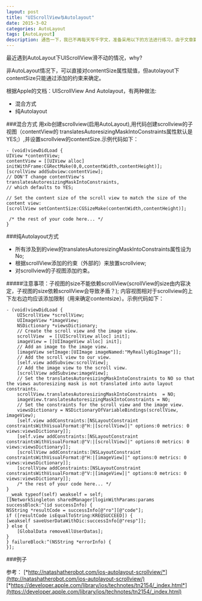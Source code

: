 ```yaml
---
layout: post
title: "UIScrollView与Autolayout"
date: 2015-3-02
categories: AutoLayout
tags: [AutoLayout]
description: 通告一下，我已不再每天写千字文，准备采用以下的方法进行练习，由于文章篇幅较长，链接较多，建议到简书或博客进行阅读。
---
```


最近遇到AutoLayout下UIScrollView滑不动的情况，why?

非AutoLayout情况下，可以直接对contentSize属性赋值，但autolayout下contentSize只能通过添加的约束来确定。

根据Apple的文档：UIScrollView And Autolayout，有两种做法:

* 混合方式
* 纯Autolayout

###混合方式
用xib创建scrollview(启用AutoLayout),用代码创建scrollview的子视图（contentView的 translatesAutoresizingMaskIntoConstraints属性默认是YES;）,并设置scrollview的contentSize.示例代码如下：

	- (void)viewDidLoad {
	UIView *contentView;
	contentView = [[UIView alloc] initWithFrame:CGRectMake(0,0,contentWidth,contentHeight)];
	[scrollView addSubview:contentView];
	// DON'T change contentView's translatesAutoresizingMaskIntoConstraints,
	// which defaults to YES;
	 
	// Set the content size of the scroll view to match the size of the content view:
	[scrollView setContentSize:CGSizeMake(contentWidth,contentHeight)];
	 
	 /* the rest of your code here... */
	}
	
###纯Autolayout方式
* 所有涉及到的view的translatesAutoresizingMaskIntoConstraints属性设为No;
* 根据scrollView添加的约束（外部的）来放置scrollview;
* 对scrollview的子视图添加约束。

#####注意事项：子视图的size不能依赖scrollView(scrollView的size由内容决定，子视图的size依赖scrollView会导致矛盾？); 内容视图相对于scrollview的上下左右边均应该添加限制（用来确定contentsize）。示例代码如下：

	- (void)viewDidLoad {
	    UIScrollView *scrollView;
	    UIImageView *imageView;
	    NSDictionary *viewsDictionary;
	    // Create the scroll view and the image view.
	    scrollView  = [[UIScrollView alloc] init];
	    imageView = [[UIImageView alloc] init];
	    // Add an image to the image view.
	    [imageView setImage:[UIImage imageNamed:"MyReallyBigImage"]];
	    // Add the scroll view to our view.
	    [self.view addSubview:scrollView];
	    // Add the image view to the scroll view.
	    [scrollView addSubview:imageView];
	    // Set the translatesAutoresizingMaskIntoConstraints to NO so that the views autoresizing mask is not translated into auto layout constraints.
	    scrollView.translatesAutoresizingMaskIntoConstraints  = NO;
	    imageView.translatesAutoresizingMaskIntoConstraints = NO;
	    // Set the constraints for the scroll view and the image view.
	    viewsDictionary = NSDictionaryOfVariableBindings(scrollView, imageView);
	    [self.view addConstraints:[NSLayoutConstraint constraintsWithVisualFormat:@"H:|[scrollView]|" options:0 metrics: 0 views:viewsDictionary]];
	    [self.view addConstraints:[NSLayoutConstraint constraintsWithVisualFormat:@"V:|[scrollView]|" options:0 metrics: 0 views:viewsDictionary]];
	    [scrollView addConstraints:[NSLayoutConstraint constraintsWithVisualFormat:@"H:|[imageView]|" options:0 metrics: 0 views:viewsDictionary]];
	    [scrollView addConstraints:[NSLayoutConstraint constraintsWithVisualFormat:@"V:|[imageView]|" options:0 metrics: 0 views:viewsDictionary]];
	    /* the rest of your code here... */
	}
	__weak typeof(self) weakself = self;
	[[NetworkSingleton sharedManager]loginWithParams:params successBlock:^(id successInfo) {
	NSString *resultCode = successInfo[@"ro"][@"code"];
	if ([resultCode isEqualToString:KREQSUCCEED]) {
	[weakself saveUserDataWithDic:successInfo[@"resp"]];
	} else {
		[GlobalData removeAllUserDatas];
	}
	} failureBlock:^(NSString *errorInfo) {
	}];

###例子


参考：
[*http://natashatherobot.com/ios-autolayout-scrollview/*](http://natashatherobot.com/ios-autolayout-scrollview/)
[*https://developer.apple.com/library/ios/technotes/tn2154/_index.html*](https://developer.apple.com/library/ios/technotes/tn2154/_index.html)
